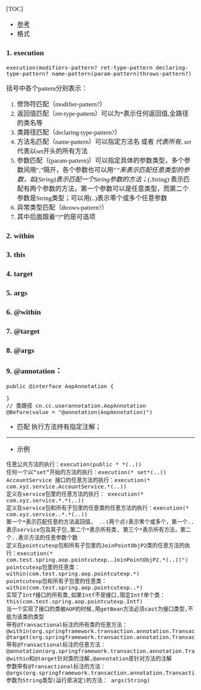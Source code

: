 <span  style="font-family: Simsun,serif; font-size: 17px; ">

[TOC]
- [参考](https://my.oschina.net/u/3434392/blog/1625493)
- 格式


### 1. execution

~~~
execution(modifiers-pattern? ret-type-pattern declaring-type-pattern? name-pattern(param-pattern)throws-pattern?) 
~~~

括号中各个pattern分别表示：

1. 修饰符匹配（modifier-pattern?）
2. 返回值匹配（ret-type-pattern）可以为*表示任何返回值,全路径的类名等
3. 类路径匹配（declaring-type-pattern?）
4. 方法名匹配（name-pattern）可以指定方法名 或者 *代表所有, set* 代表以set开头的所有方法
5. 参数匹配（(param-pattern)）可以指定具体的参数类型，多个参数间用“,”隔开，各个参数也可以用“*”来表示匹配任意类型的参数，如(String)表示匹配一个String参数的方法；(*,String) 表示匹配有两个参数的方法，第一个参数可以是任意类型，而第二个参数是String类型；可以用(..)表示零个或多个任意参数
6. 异常类型匹配（throws-pattern?）
7. 其中后面跟着“?”的是可选项



### 2. within

### 3. this

### 4. target

### 5. args

### 6. @within

### 7. @target

### 8. @args

### 9. @annotation：

~~~
public @interface AopAnnotation {

}
// 类路径 cn.cc.userannotation.AopAnnotation
@Before(value = "@annotation(AopAnnotation)")
~~~

- 匹配 执行方法持有指定注解；

---

- 示例
~~~
任意公共方法的执行：execution(public * *(..))
任何一个以“set”开始的方法的执行：execution(* set*(..))
AccountService 接口的任意方法的执行：execution(* com.xyz.service.AccountService.*(..))
定义在service包里的任意方法的执行： execution(* com.xyz.service.*.*(..))
定义在service包和所有子包里的任意类的任意方法的执行：execution(* com.xyz.service..*.*(..))
第一个*表示匹配任意的方法返回值， ..(两个点)表示零个或多个，第一个..表示service包及其子包,第二个*表示所有类, 第三个*表示所有方法，第二个..表示方法的任意参数个数
定义在pointcutexp包和所有子包里的JoinPointObjP2类的任意方法的执行：execution(* com.test.spring.aop.pointcutexp..JoinPointObjP2.*(..))")
pointcutexp包里的任意类： within(com.test.spring.aop.pointcutexp.*)
pointcutexp包和所有子包里的任意类：within(com.test.spring.aop.pointcutexp..*)
实现了Intf接口的所有类,如果Intf不是接口,限定Intf单个类：this(com.test.spring.aop.pointcutexp.Intf)
当一个实现了接口的类被AOP的时候,用getBean方法必须cast为接口类型,不能为该类的类型
带有@Transactional标注的所有类的任意方法： 
@within(org.springframework.transaction.annotation.Transactional)
@target(org.springframework.transaction.annotation.Transactional)
带有@Transactional标注的任意方法：@annotation(org.springframework.transaction.annotation.Transactional)
@within和@target针对类的注解,@annotation是针对方法的注解
参数带有@Transactional标注的方法：@args(org.springframework.transaction.annotation.Transactional)
参数为String类型(运行是决定)的方法： args(String)
~~~



</span>